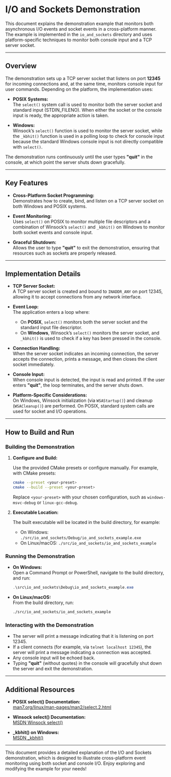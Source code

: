 # I/O and Sockets Demonstration

This document explains the demonstration example that monitors both asynchronous I/O events and socket events in a cross-platform manner. The example is implemented in the `io_and_sockets` directory and uses platform-specific techniques to monitor both console input and a TCP server socket.

---

## Overview

The demonstration sets up a TCP server socket that listens on port **12345** for incoming connections and, at the same time, monitors console input for user commands. Depending on the platform, the implementation uses:

- **POSIX Systems:**  
  The `select()` system call is used to monitor both the server socket and standard input (STDIN_FILENO). When either the socket or the console input is ready, the appropriate action is taken.

- **Windows:**  
  Winsock’s `select()` function is used to monitor the server socket, while the `_kbhit()` function is used in a polling loop to check for console input because the standard Windows console input is not directly compatible with `select()`.

The demonstration runs continuously until the user types **"quit"** in the console, at which point the server shuts down gracefully.

---

## Key Features

- **Cross-Platform Socket Programming:**  
  Demonstrates how to create, bind, and listen on a TCP server socket on both Windows and POSIX systems.

- **Event Monitoring:**  
  Uses `select()` on POSIX to monitor multiple file descriptors and a combination of Winsock’s `select()` and `_kbhit()` on Windows to monitor both socket events and console input.

- **Graceful Shutdown:**  
  Allows the user to type **"quit"** to exit the demonstration, ensuring that resources such as sockets are properly released.

---

## Implementation Details

- **TCP Server Socket:**  
  A TCP server socket is created and bound to `INADDR_ANY` on port 12345, allowing it to accept connections from any network interface.

- **Event Loop:**  
  The application enters a loop where:
  - On **POSIX**, `select()` monitors both the server socket and the standard input file descriptor.
  - On **Windows**, Winsock’s `select()` monitors the server socket, and `_kbhit()` is used to check if a key has been pressed in the console.
  
- **Connection Handling:**  
  When the server socket indicates an incoming connection, the server accepts the connection, prints a message, and then closes the client socket immediately.

- **Console Input:**  
  When console input is detected, the input is read and printed. If the user enters **"quit"**, the loop terminates, and the server shuts down.

- **Platform-Specific Considerations:**  
  On Windows, Winsock initialization (via `WSAStartup()`) and cleanup (`WSACleanup()`) are performed. On POSIX, standard system calls are used for socket and I/O operations.

---

## How to Build and Run

### Building the Demonstration

1. **Configure and Build:**

   Use the provided CMake presets or configure manually. For example, with CMake presets:
   ```bash
   cmake --preset <your-preset>
   cmake --build --preset <your-preset>
   ```
   Replace `<your-preset>` with your chosen configuration, such as `windows-msvc-debug` or `linux-gcc-debug`.

2. **Executable Location:**

   The built executable will be located in the build directory, for example:
   - On Windows: `./src/io_and_sockets/Debug/io_and_sockets_example.exe`
   - On Linux/macOS: `./src/io_and_sockets/io_and_sockets_example`

### Running the Demonstration

- **On Windows:**  
  Open a Command Prompt or PowerShell, navigate to the build directory, and run:
  ```powershell
  .\src\io_and_sockets\Debug\io_and_sockets_example.exe
  ```
  
- **On Linux/macOS:**  
  From the build directory, run:
  ```bash
  ./src/io_and_sockets/io_and_sockets_example
  ```

### Interacting with the Demonstration

- The server will print a message indicating that it is listening on port 12345.
- If a client connects (for example, via `telnet localhost 12345`), the server will print a message indicating a connection was accepted.
- Any console input will be echoed back.  
- Typing **"quit"** (without quotes) in the console will gracefully shut down the server and exit the demonstration.

---

## Additional Resources

- **POSIX select() Documentation:**  
  [man7.org/linux/man-pages/man2/select.2.html](https://man7.org/linux/man-pages/man2/select.2.html)

- **Winsock select() Documentation:**  
  [MSDN Winsock select()](https://docs.microsoft.com/en-us/windows/win32/api/winsock2/nf-winsock2-select)

- **_kbhit() on Windows:**  
  [MSDN _kbhit()](https://docs.microsoft.com/en-us/cpp/c-runtime-library/reference/kbhit)

---

This document provides a detailed explanation of the I/O and Sockets demonstration, which is designed to illustrate cross-platform event monitoring using both socket and console I/O. Enjoy exploring and modifying the example for your needs!
